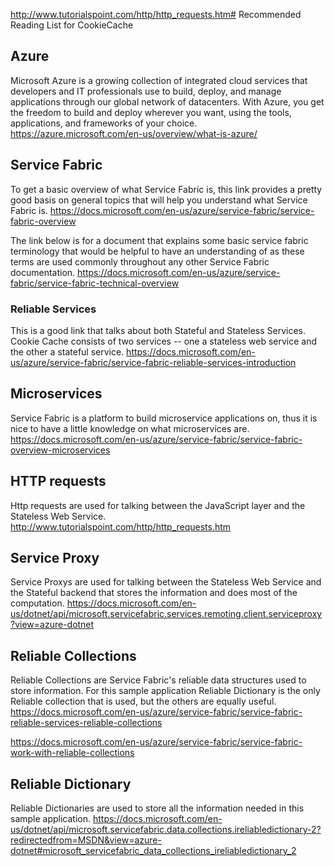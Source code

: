 
http://www.tutorialspoint.com/http/http_requests.htm# Recommended Reading List for CookieCache

## Azure
Microsoft Azure is a growing collection of integrated cloud services that developers and IT professionals use to build, deploy, and manage applications through our global network of datacenters. With Azure, you get the freedom to build and deploy wherever you want, using the tools, applications, and frameworks of your choice.
https://azure.microsoft.com/en-us/overview/what-is-azure/

## Service Fabric
To get a basic overview of what Service Fabric is, this link provides a pretty good basis on general topics that will help you understand what Service Fabric is.
https://docs.microsoft.com/en-us/azure/service-fabric/service-fabric-overview

The link below is for a document that explains some basic service fabric terminology that would be helpful to have an understanding of as these terms are used commonly throughout any other Service Fabric documentation. 
https://docs.microsoft.com/en-us/azure/service-fabric/service-fabric-technical-overview
### Reliable Services
This is a good link that talks about both Stateful and Stateless Services. Cookie Cache consists of two services -- one a stateless web service and the other a stateful service.
https://docs.microsoft.com/en-us/azure/service-fabric/service-fabric-reliable-services-introduction

## Microservices
Service Fabric is a platform to build microservice applications on, thus it is nice to have a little knowledge on what microservices are.
https://docs.microsoft.com/en-us/azure/service-fabric/service-fabric-overview-microservices

## HTTP requests
Http requests are used for talking between the JavaScript layer and the Stateless Web Service.
http://www.tutorialspoint.com/http/http_requests.htm

## Service Proxy
Service Proxys are used for talking between the Stateless Web Service and the Stateful backend that stores the information and does most of the computation.
https://docs.microsoft.com/en-us/dotnet/api/microsoft.servicefabric.services.remoting.client.serviceproxy?view=azure-dotnet

## Reliable Collections
Reliable Collections are Service Fabric's reliable data structures used to store information. For this sample application Reliable Dictionary is the only Reliable collection that is used, but the others are equally useful.
https://docs.microsoft.com/en-us/azure/service-fabric/service-fabric-reliable-services-reliable-collections

https://docs.microsoft.com/en-us/azure/service-fabric/service-fabric-work-with-reliable-collections

## Reliable Dictionary
Reliable Dictionaries are used to store all the information needed in this sample application. 
https://docs.microsoft.com/en-us/dotnet/api/microsoft.servicefabric.data.collections.ireliabledictionary-2?redirectedfrom=MSDN&view=azure-dotnet#microsoft_servicefabric_data_collections_ireliabledictionary_2
